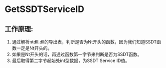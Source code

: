 GetSSDTServiceID
================

工作原理:
-----------------
1. 通过解析ntdll.dll的导出表，判断是否为Nt开头的函数，因为我们知道SSDT函数一定是Nt开头的。
2. 如果是Nt开头的话，再通过函数第一字节来判断是否为SSDT函数。
3. 最后取得第二字节起始处int型数据，为SSDT Service ID值。
